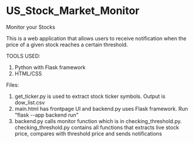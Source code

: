# US_Stock_Market_Monitor

Monitor your Stocks

This is a web application that allows users to receive notification when the price of a given stock reaches a certain threshold.


TOOLS USED:
1. Python with Flask framework
2. HTML/CSS

Files:
1. get_ticker.py is used to extract stock ticker symbols. Output is dow_list.csv
2. main.html has frontpage UI and backend.py uses Flask framework. Run "flask --app backend run" 
3. backend.py calls monitor function which is in checking_threshold.py. checking_threshold.py contains all functions that extracts live stock price, compares with threshold price and sends notifications

